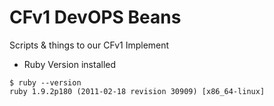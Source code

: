 # CFv1 DevOPS Beans

Scripts & things to our CFv1 Implement

* Ruby Version installed

```
$ ruby --version
ruby 1.9.2p180 (2011-02-18 revision 30909) [x86_64-linux]
```


